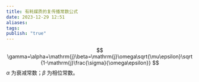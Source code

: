 ```yaml
---
title: 有耗媒质的复传播常数公式
date: 2023-12-29 12:51
aliases: 
tags: 
publish: "true"
---
```

$$
\gamma=\alpha+\mathrm{j}\beta=\mathrm{j}\omega\sqrt{\mu\epsilon}\sqrt{1-\mathrm{j}\frac{\sigma}{\omega\epsilon}}
$$
$\alpha$ 为衰减常数；$\beta$ 为相位常数。